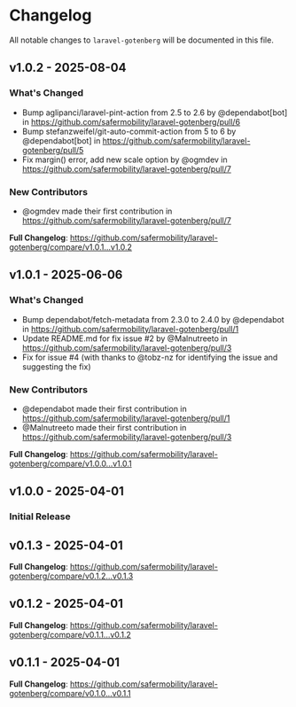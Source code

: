 # Changelog

All notable changes to `laravel-gotenberg` will be documented in this file.

## v1.0.2 - 2025-08-04

### What's Changed

* Bump aglipanci/laravel-pint-action from 2.5 to 2.6 by @dependabot[bot] in https://github.com/safermobility/laravel-gotenberg/pull/6
* Bump stefanzweifel/git-auto-commit-action from 5 to 6 by @dependabot[bot] in https://github.com/safermobility/laravel-gotenberg/pull/5
* Fix margin() error, add new scale option by @ogmdev in https://github.com/safermobility/laravel-gotenberg/pull/7

### New Contributors

* @ogmdev made their first contribution in https://github.com/safermobility/laravel-gotenberg/pull/7

**Full Changelog**: https://github.com/safermobility/laravel-gotenberg/compare/v1.0.1...v1.0.2

## v1.0.1 - 2025-06-06

### What's Changed

* Bump dependabot/fetch-metadata from 2.3.0 to 2.4.0 by @dependabot in https://github.com/safermobility/laravel-gotenberg/pull/1
* Update README.md for fix issue #2 by @Malnutreeto in https://github.com/safermobility/laravel-gotenberg/pull/3
* Fix for issue #4 (with thanks to @tobz-nz for identifying the issue and suggesting the fix)

### New Contributors

* @dependabot made their first contribution in https://github.com/safermobility/laravel-gotenberg/pull/1
* @Malnutreeto made their first contribution in https://github.com/safermobility/laravel-gotenberg/pull/3

**Full Changelog**: https://github.com/safermobility/laravel-gotenberg/compare/v1.0.0...v1.0.1

## v1.0.0 - 2025-04-01

### Initial Release

## v0.1.3 - 2025-04-01

**Full Changelog**: https://github.com/safermobility/laravel-gotenberg/compare/v0.1.2...v0.1.3

## v0.1.2 - 2025-04-01

**Full Changelog**: https://github.com/safermobility/laravel-gotenberg/compare/v0.1.1...v0.1.2

## v0.1.1 - 2025-04-01

**Full Changelog**: https://github.com/safermobility/laravel-gotenberg/compare/v0.1.0...v0.1.1
